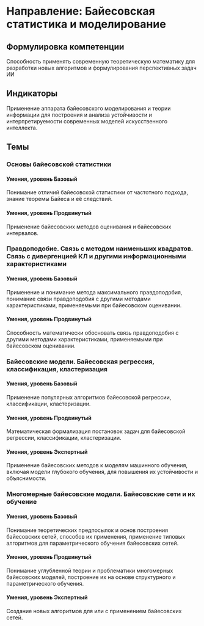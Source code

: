 # Направление: Байесовская статистика и моделирование
## Формулировка компетенции
Способность применять современную теоретическую математику для разработки новых алгоритмов и формулирования перспективных задач ИИ
## Индикаторы
Применение аппарата байесовского моделирования и теории информации для построения и анализа устойчивости и интерпретируемости современных моделей искусственного интеллекта.
## Темы
### Основы байесовской статистики
#### Умения, уровень Базовый
Понимание отличий байесовской статистики от частотного подхода, знание теоремы Байеса и её следствий.
#### Умения, уровень Продвинутый
Применение байесовских методов оценивания и байесовских интервалов.
### Правдоподобие. Связь с методом наименьших квадратов. Связь с дивергенцией КЛ и другими информационными характеристиками
#### Умения, уровень Базовый
Применение и понимание метода максимального правдоподобия, понимание связи правдоподобия с другими методами характеристиками, применяемыми при байесовском оценивании.
#### Умения, уровень Продвинутый
Способность математически обосновать связь правдоподобия с другими методами характеристиками, применяемыми при байесовском оценивании.
### Байесовские модели. Байесовская регрессия, классификация, кластеризация
#### Умения, уровень Базовый
Применение популярных алгоритмов байесовской регрессии, классификации, кластеризации.
#### Умения, уровень Продвинутый
Математическая формализация постановок задач для байесовской регрессии, классификации, кластеризации.
#### Умения, уровень Экспертный
Применение байесовских методов к моделям машинного обучения, включая модели глубокого обучения, для повышения их устойчивости и объяснимости.
### Многомерные байесовские модели. Байесовские сети и их обучение
#### Умения, уровень Базовый
Понимание теоретических предпосылок и основ построения байесовских сетей, способов их применения, применение типовых алгоритмов для параметрического обучения байесовских сетей.
#### Умения, уровень Продвинутый
Понимание углубленной теории и проблематики многомерных байесовских моделей, построение их на основе структурного и параметрического обучения.
#### Умения, уровень Экспертный
Создание новых алгоритмов для или с применением байесовских сетей.

